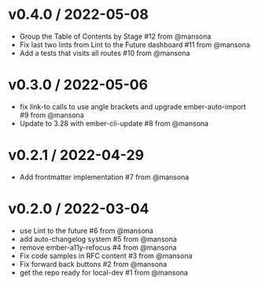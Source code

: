 v0.4.0 / 2022-05-08
==================
* Group the Table of Contents by Stage #12 from @mansona
* Fix last two lints from Lint to the Future dashboard #11 from @mansona
* Add a tests that visits all routes #10 from @mansona

v0.3.0 / 2022-05-06
==================
* fix link-to calls to use angle brackets and upgrade ember-auto-import #9 from @mansona
* Update to 3.28 with ember-cli-update #8 from @mansona

v0.2.1 / 2022-04-29
==================
* Add frontmatter implementation #7 from @mansona

v0.2.0 / 2022-03-04
==================
* use Lint to the future #6 from @mansona
* add auto-changelog system #5 from @mansona
* remove ember-a11y-refocus #4 from @mansona
* Fix code samples in RFC content #3 from @mansona
* Fix forward back buttons #2 from @mansona
* get the repo ready for local-dev #1 from @mansona
